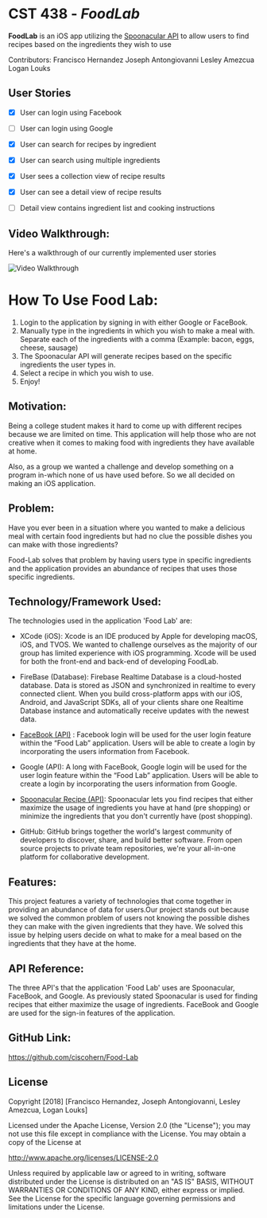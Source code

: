 # CST 438 - *FoodLab*

**FoodLab** is an iOS app utilizing the [Spoonacular API](https://market.mashape.com/spoonacular/recipe-food-nutrition) to allow users to find recipes based on the ingredients they wish to use

Contributors:
Francisco Hernandez
Joseph Antongiovanni
Lesley Amezcua
Logan Louks

## User Stories

- [x] User can login using Facebook
- [ ] User can login using Google
- [x] User can search for recipes by ingredient 
- [x] User can search using multiple ingredients
- [x] User sees a collection view of recipe results
- [x] User can see a detail view of recipe results
- [ ] Detail view contains ingredient list and cooking instructions


## Video Walkthrough:

Here's a walkthrough of our currently implemented user stories

<img src='https://i.imgur.com/rewxSiQ.gif' title='Video Walkthrough' width='' alt='Video Walkthrough' />

# How To Use Food Lab:

1. Login to the application by signing in with either Google or FaceBook.
2. Manually type in the ingredients in which you wish to make a meal with. Separate each of the ingredients with a comma  (Example: bacon, eggs, cheese, sausage)
3. The Spoonacular API will generate recipes based on the specific ingredients the user types in.
4. Select a recipe in which you wish to use.
5. Enjoy!

## Motivation:

Being a college student makes it hard to come up with different recipes because we are limited on time. This application will help those who are not creative when it comes to making food with ingredients they have available at home.

Also, as a group we wanted a challenge and develop something on a program in-which none of us have used before. So we all decided on making an iOS application.


## Problem:

Have you ever been in a situation where you wanted to make a delicious meal with certain food ingredients but had no clue the possible dishes you can make with those ingredients?

Food-Lab solves that problem by having users type in specific ingredients and the application provides an abundance of recipes that uses those specific ingredients.


## Technology/Framework Used:

The technologies used in the application 'Food Lab' are:

- XCode (iOS): Xcode is an IDE produced by Apple for developing macOS, iOS, and TVOS. We wanted to challenge ourselves as the majority of our group has limited experience with iOS programming. Xcode will be used for both the front-end and back-end of developing FoodLab.

- FireBase (Database): Firebase Realtime Database is a cloud-hosted database. Data is stored as JSON and synchronized in realtime to every connected client. When you build cross-platform apps with our iOS, Android, and JavaScript SDKs, all of your clients share one Realtime Database instance and automatically receive updates with the newest data.

- [FaceBook (API)](https://developers.facebook.com/docs/) : Facebook login will be used for the user login feature within the “Food Lab” application. Users will be able to create a login by incorporating the users information from Facebook.

- Google (API): A long with FaceBook, Google login will be used for the user login feature within the “Food Lab” application. Users will be able to create a login by incorporating the users information from Google. 

- [Spoonacular Recipe (API)](https://spoonacular.com/food-api/docs/find-recipes-by-ingredients
): Spoonacular lets you find recipes that either maximize the usage of ingredients you have at hand (pre shopping) or minimize the ingredients that you don't currently have (post shopping).

- GitHub: GitHub brings together the world's largest community of developers to discover, share, and build better software. From open source projects to private team repositories, we're your all-in-one platform for collaborative development.


## Features:

This project features a variety of technologies that come together in providing an abundance of data for users.Our project stands out because we solved the common problem of users not knowing the possible dishes they can make with the given ingredients that they have. We solved this issue by helping users decide on what to make for a meal based on the ingredients that they have at the home.  


## API Reference:

The three API's that the application 'Food Lab' uses are Spoonacular, FaceBook, and Google. As previously stated Spoonacular is used for finding recipes that either maximize the usage of ingredients. FaceBook and Google are used for the sign-in features of the application.

## GitHub Link:
https://github.com/ciscohern/Food-Lab

## License

Copyright [2018] [Francisco Hernandez, Joseph Antongiovanni, Lesley Amezcua, Logan Louks]

Licensed under the Apache License, Version 2.0 (the "License");
you may not use this file except in compliance with the License.
You may obtain a copy of the License at

http://www.apache.org/licenses/LICENSE-2.0

Unless required by applicable law or agreed to in writing, software
distributed under the License is distributed on an "AS IS" BASIS,
WITHOUT WARRANTIES OR CONDITIONS OF ANY KIND, either express or implied.
See the License for the specific language governing permissions and
limitations under the License.
